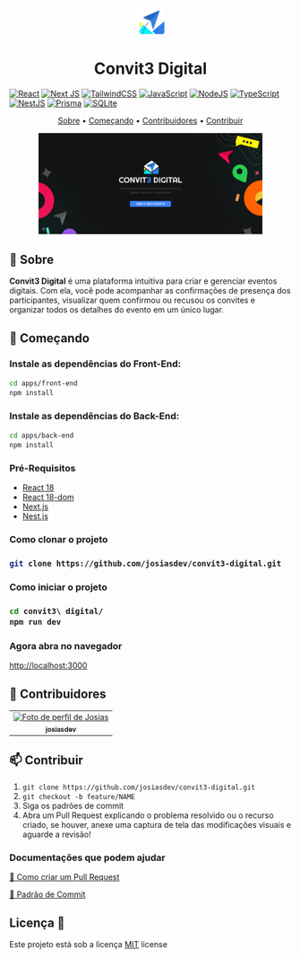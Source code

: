 <div align="center">
  <img src="./apps/front-end/public/logo.svg" alt="Logo" width="50" height="50">
  <h1>Convit3 Digital</h1>
</div>

[![React](https://img.shields.io/badge/react-%2320232a.svg?style=for-the-badge&logo=react&logoColor=%2361DAFB)](https://react.dev)
[![Next JS](https://img.shields.io/badge/Next-black?style=for-the-badge&logo=next.js&logoColor=white)](https://nextjs.org)
[![TailwindCSS](https://img.shields.io/badge/tailwindcss-%2338B2AC.svg?style=for-the-badge&logo=tailwind-css&logoColor=white)](https://tailwindcss.com)
[![JavaScript](https://img.shields.io/badge/javascript-%23323330.svg?style=for-the-badge&logo=javascript&logoColor=%23F7DF1E)](https://developer.mozilla.org/pt-BR/docs/Web/JavaScript)
[![NodeJS](https://img.shields.io/badge/node.js-6DA55F?style=for-the-badge&logo=node.js&logoColor=white)](https://nodejs.org/pt)
[![TypeScript](https://img.shields.io/badge/typescript-%23007ACC.svg?style=for-the-badge&logo=typescript&logoColor=white)](https://www.typescriptlang.org)
[![NestJS](https://img.shields.io/badge/nestjs-%23E0234E.svg?style=for-the-badge&logo=nestjs&logoColor=white)](https://nestjs.com)
[![Prisma](https://img.shields.io/badge/Prisma-3982CE?style=for-the-badge&logo=Prisma&logoColor=white)](https://www.prisma.io)
[![SQLite](https://img.shields.io/badge/sqlite-%2307405e.svg?style=for-the-badge&logo=sqlite&logoColor=white)](https://www.sqlite.org)


<p align="center">
 <a href="#about">Sobre</a> • 
 <a href="#started">Começando</a> • 
  <a href="#colab">Contribuidores</a> •
 <a href="#contribute">Contribuir</a>
</p>

<p align="center">
    <img src="./icones/home.png" alt="Image Example" width="400px">
</p>

<h2 id="started">📌 Sobre</h2>
<b>Convit3 Digital</b> é uma plataforma intuitiva para criar e gerenciar eventos digitais. Com ela, você pode acompanhar as confirmações de presença dos participantes, visualizar quem confirmou ou recusou os convites e organizar todos os detalhes do evento em um único lugar.

<h2 id="started">🚀 Começando</h2>

### Instale as dependências do Front-End:
```bash
cd apps/front-end
npm install
```

### Instale as dependências do Back-End:
```bash
cd apps/back-end
npm install
```


<h3>Pré-Requisitos</h3>

- [React 18](https://react.dev)
- [React 18-dom](https://react.dev)
- [Next.js](https://nextjs.org)
- [Nest.js](https://nestjs.com)


<h3>Como clonar o projeto<h3>

```bash
git clone https://github.com/josiasdev/convit3-digital.git
```

<h3>Como iniciar o projeto<h3>

```bash
cd convit3\ digital/
npm run dev
```

<h3>Agora abra no navegador</h3>

[http://localhost:3000](http://localhost:3000)

<h2 id="colab">🤝 Contribuidores</h2>

<table>
<tr>
<td align="center">
      <a href="https://github.com/josiasdev">
        <img src="https://avatars.githubusercontent.com/u/71450649?v=4" width="100px" alt="Foto de perfil de Josias"/>
        <br>
        <sub>
          <b>josiasdev</b>
        </sub>
      </a>
    </td>
    </tr>
</table>


<h2 id="contribute">📫 Contribuir</h2>


1. `git clone https://github.com/josiasdev/convit3-digital.git`
2. `git checkout -b feature/NAME`
3. Siga os padrões de commit
4. Abra um Pull Request explicando o problema resolvido ou o recurso criado, se houver, anexe uma captura de tela das modificações visuais e aguarde a revisão!

<h3>Documentações que podem ajudar</h3>

[📝 Como criar um Pull Request](https://www.atlassian.com/br/git/tutorials/making-a-pull-request)

[💾 Padrão de Commit](https://gist.github.com/joshbuchea/6f47e86d2510bce28f8e7f42ae84c716)


<h2 id="license">Licença  📃 </h2>

Este projeto está sob a licença [MIT](LICENSE) license